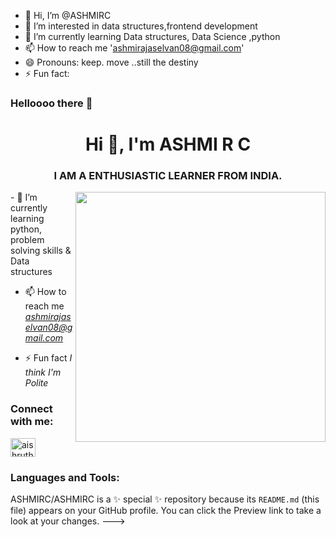 - 👋 Hi, I’m @ASHMIRC
- 👀 I’m interested in data structures,frontend development
- 🌱 I’m currently learning Data structures, Data Science ,python
- 📫 How to reach me 'ashmirajaselvan08@gmail.com'
- 😄 Pronouns: keep. move ..still the destiny
- ⚡ Fun fact: 

### Helloooo there 👋

<!--
** is a ✨ special ✨ repository because its README.md (this file) appears on your GitHub profile.

-->

<h1 align="center">Hi 👋, I'm ASHMI R C</h1>
<h3 align="center">I AM A ENTHUSIASTIC LEARNER FROM INDIA.</h3>
<image align="right" width="400" src="https://i.pinimg.com/564x/48/8d/1b/488d1b44562330d8b6d3c8b619711b1f.jpg">
- 🌱 I’m currently learning python, problem solving skills & Data structures

- 📫 How to reach me *ashmirajaselvan08@gmail.com*

- ⚡ Fun fact *I think I'm Polite*

<h3 align="left">Connect with me:</h3>
<p align="left">

<a href="https://www.hackerrank.com/profile/ashmirajaselvan1" target="blank"><img align="center" src="https://raw.githubusercontent.com/rahuldkjain/github-profile-readme-generator/master/src/images/icons/Social/hackerrank.svg" alt="aishruthika" height="30" width="40" /></a>

</p>

<h3 align="left">Languages and Tools:</h3>

ASHMIRC/ASHMIRC is a ✨ special ✨ repository because its `README.md` (this file) appears on your GitHub profile.
You can click the Preview link to take a look at your changes.
--->
